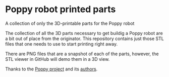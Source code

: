 # Poppy robot printed parts
A collection of only the 3D-printable parts for the Poppy robot

The collection of all the 3D parts necessary to get buildig a Poppy robot are a bit out of place from the originator. This repository contains just those STL files that one needs to use to start printing right away.

There are PNG files that are a snapshot of each of the parts, however, the STL viewer in GitHub will demo them in a 3D view.

Thanks to the [Poppy project](https://www.poppy-project.org/en/) and its [authors](https://github.com/cartheur/poppy-humanoid/blob/master/doc/authors.md).
